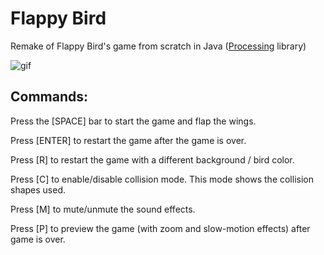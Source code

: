 # Flappy Bird
 Remake of Flappy Bird's game from scratch in Java ([Processing](https://processing.org/) library)
 
 ![gif](/address...)

## Commands:

Press the [SPACE] bar to start the game and flap the wings.

Press [ENTER] to restart the game after the game is over.

Press [R] to restart the game with a different background / bird color.

Press [C] to enable/disable collision mode. This mode shows the collision shapes used.

Press [M] to mute/unmute the sound effects.

Press [P] to preview the game (with zoom and slow-motion effects) after game is over.
